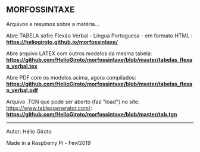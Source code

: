 ## MORFOSSINTAXE

Arquivos e resumos sobre a matéria...

Abre TABELA sofre Flexão Verbal - Língua Portuguesa - em formato HTML : 
**https://heliogiroto.github.io/morfossintaxe/**

Abre arquivo LATEX com outros modelos da mesma tabela:
**https://github.com/HelioGiroto/morfossintaxe/blob/master/tabelas_flexao_verbal.tex**

Abre PDF com os modelos acima, agora compilados:
**https://github.com/HelioGiroto/morfossintaxe/blob/master/tabelas_flexao_verbal.pdf**

Arquivo .TGN que pode ser aberto (faz "load") no site: https://www.tablesgenerator.com/:
**https://github.com/HelioGiroto/morfossintaxe/blob/master/tab.tgn** 

<hr>
Autor: Hélio Giroto

Made in a Raspberry Pi - Fev/2019

